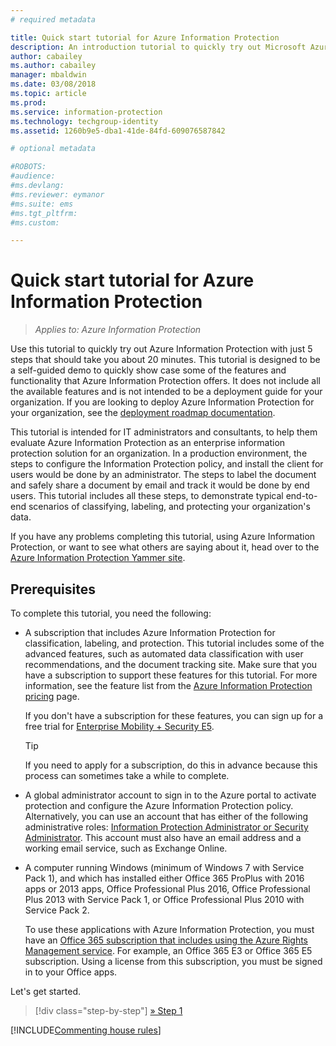 ```yaml
---
# required metadata

title: Quick start tutorial for Azure Information Protection
description: An introduction tutorial to quickly try out Microsoft Azure Information Protection for your organization that should take you about 20 minutes.
author: cabailey
ms.author: cabailey
manager: mbaldwin
ms.date: 03/08/2018
ms.topic: article
ms.prod:
ms.service: information-protection
ms.technology: techgroup-identity
ms.assetid: 1260b9e5-dba1-41de-84fd-609076587842

# optional metadata

#ROBOTS:
#audience:
#ms.devlang:
#ms.reviewer: eymanor
#ms.suite: ems
#ms.tgt_pltfrm:
#ms.custom:

---
```


# Quick start tutorial for Azure Information Protection 

>*Applies to: Azure Information Protection*

Use this tutorial to quickly try out Azure Information Protection with just 5 steps that should take you about 20 minutes. This tutorial is designed to be a self-guided demo to quickly show case some of the features and functionality that Azure Information Protection offers. It does not include all the available features and is not intended to be a deployment guide for your organization. If you are looking to deploy Azure Information Protection for your organization, see the [deployment roadmap documentation](../plan-design/deployment-roadmap.md). 

This tutorial is intended for IT administrators and consultants, to help them evaluate Azure Information Protection as an enterprise information protection solution for an organization. In a production environment, the steps to configure the Information Protection policy, and install the client for users would be done by an administrator. The steps to label the document and safely share a document by email and track it would be done by end users. This tutorial includes all these steps, to demonstrate typical end-to-end scenarios of classifying, labeling, and protecting your organization's data. 

If you have any problems completing this tutorial, using Azure Information Protection, or want to see what others are saying about it, head over to the [Azure Information Protection Yammer site](https://www.yammer.com/askipteam/#/threads/inGroup?type=in_group&feedId=8652489&view=all).

## Prerequisites 
To complete this tutorial, you need the following:

- A subscription that includes Azure Information Protection for classification, labeling, and protection. This tutorial includes some of the advanced features, such as automated data classification with user recommendations, and the document tracking site. Make sure that you have a subscription to support these features for this tutorial. For more information, see the feature list from the [Azure Information Protection pricing](https://azure.microsoft.com/pricing/details/information-protection) page.
    
    If you don't have a subscription for these features, you can sign up for a free trial for [Enterprise Mobility + Security E5](https://portal.office.com/Signup/Signup.aspx?OfferId=87dd2714-d452-48a0-a809-d2f58c4f68b7).
    
  > [!TIP] 
  > If you need to apply for a subscription, do this in advance because this process can sometimes take a while to complete.

- A global administrator account to sign in to the Azure portal to activate protection and configure the Azure Information Protection policy. Alternatively, you can use an account that has either of the following administrative roles: [Information Protection Administrator or Security Administrator](/azure/active-directory/active-directory-assign-admin-roles-azure-portal). This account must also have an email address and a working email service, such as Exchange Online.

- A computer running Windows (minimum of Windows 7 with Service Pack 1), and which has installed either Office 365 ProPlus with 2016 apps or 2013 apps, Office Professional Plus 2016, Office Professional Plus 2013 with Service Pack 1, or Office Professional Plus 2010 with Service Pack 2. 
    
    To use these applications with Azure Information Protection, you must have an [Office 365 subscription that includes using the Azure Rights Management service](http://download.microsoft.com/download/E/C/F/ECF42E71-4EC0-48FF-AA00-577AC14D5B5C/Azure_Information_Protection_licensing_datasheet_EN-US.pdf). For example, an Office 365 E3 or Office 365 E5 subscription. Using a license from this subscription, you must be signed in to your Office apps.

Let's get started.

>[!div class="step-by-step"]
[&#187; Step 1](infoprotect-tutorial-step1.md)

[!INCLUDE[Commenting house rules](../includes/houserules.md)]


